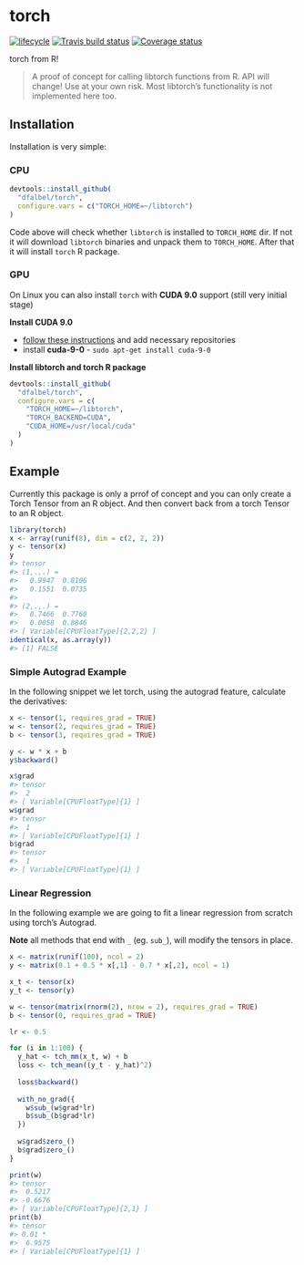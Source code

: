 
<!-- README.md is generated from README.Rmd. Please edit that file -->

# torch

[![lifecycle](https://img.shields.io/badge/lifecycle-experimental-orange.svg)](https://www.tidyverse.org/lifecycle/#experimental)
[![Travis build
status](https://travis-ci.org/dfalbel/torch.svg?branch=master)](https://travis-ci.org/dfalbel/torch)
[![Coverage
status](https://codecov.io/gh/dfalbel/torch/branch/master/graph/badge.svg)](https://codecov.io/github/dfalbel/torch?branch=master)

torch from R\!

> A proof of concept for calling libtorch functions from R. API will
> change\! Use at your own risk. Most libtorch’s functionality is not
> implemented here too.

## Installation

Installation is very simple:

### CPU

```r
devtools::install_github(
  "dfalbel/torch", 
  configure.vars = c("TORCH_HOME=~/libtorch")
)
```
Code above will check whether `libtorch` is installed to `TORCH_HOME` dir. If not it will download `libtorch` binaries and unpack them to `TORCH_HOME`. After that it will install `torch` R package.


### GPU

On Linux you can also install `torch` with **CUDA 9.0** support (still very initial stage)

**Install CUDA 9.0**

  - [follow these
    instructions](https://docs.nvidia.com/cuda/cuda-installation-guide-linux/index.html)
    and add necessary repositories
  - install **cuda-9-0** - `sudo apt-get install cuda-9-0`

**Install libtorch and torch R package**

``` r
devtools::install_github(
  "dfalbel/torch", 
  configure.vars = c(
    "TORCH_HOME=~/libtorch",
    "TORCH_BACKEND=CUDA", 
    "CUDA_HOME=/usr/local/cuda"
  )
)
```

## Example

Currently this package is only a prrof of concept and you can only
create a Torch Tensor from an R object. And then convert back from a
torch Tensor to an R object.

``` r
library(torch)
x <- array(runif(8), dim = c(2, 2, 2))
y <- tensor(x)
y
#> tensor 
#> (1,.,.) = 
#>   0.9947  0.8106
#>   0.1551  0.0735
#> 
#> (2,.,.) = 
#>   0.7466  0.7760
#>   0.0058  0.8846
#> [ Variable[CPUFloatType]{2,2,2} ]
identical(x, as.array(y))
#> [1] FALSE
```

### Simple Autograd Example

In the following snippet we let torch, using the autograd feature,
calculate the derivatives:

``` r
x <- tensor(1, requires_grad = TRUE)
w <- tensor(2, requires_grad = TRUE)
b <- tensor(3, requires_grad = TRUE)

y <- w * x + b
y$backward()

x$grad
#> tensor 
#>  2
#> [ Variable[CPUFloatType]{1} ]
w$grad
#> tensor 
#>  1
#> [ Variable[CPUFloatType]{1} ]
b$grad
#> tensor 
#>  1
#> [ Variable[CPUFloatType]{1} ]
```

### Linear Regression

In the following example we are going to fit a linear regression from
scratch using torch’s Autograd.

**Note** all methods that end with `_` (eg. `sub_`), will modify the
tensors in place.

``` r
x <- matrix(runif(100), ncol = 2)
y <- matrix(0.1 + 0.5 * x[,1] - 0.7 * x[,2], ncol = 1)

x_t <- tensor(x)
y_t <- tensor(y)

w <- tensor(matrix(rnorm(2), nrow = 2), requires_grad = TRUE)
b <- tensor(0, requires_grad = TRUE)

lr <- 0.5

for (i in 1:100) {
  y_hat <- tch_mm(x_t, w) + b
  loss <- tch_mean((y_t - y_hat)^2)
  
  loss$backward()
  
  with_no_grad({
    w$sub_(w$grad*lr)
    b$sub_(b$grad*lr)   
  })
  
  w$grad$zero_()
  b$grad$zero_()
}

print(w)
#> tensor 
#>  0.5217
#> -0.6676
#> [ Variable[CPUFloatType]{2,1} ]
print(b) 
#> tensor 
#> 0.01 *
#>  6.9575
#> [ Variable[CPUFloatType]{1} ]
```
